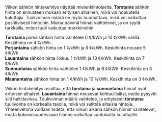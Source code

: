 Viikon sähkön hintakehitys näyttää mielenkiintoiselta. **Torstaina** sähkön hinta on ennusteen mukaan erityisen alhainen, mikä voi houkutella kuluttajia. Tuulivoiman määrä on myös huomattava, mikä voi vaikuttaa positiivisesti hintoihin. Muina päivinä hinnat vaihtelevat, ja on syytä tarkkailla, miten tuuli vaikuttaa markkinoihin.

**Torstaina** pörssisähkön hinta vaihtelee 0 ¢/kWh ja 10 ¢/kWh välillä. Keskihinta on 4 ¢/kWh.  
**Perjantaina** sähkön hinta on 1 ¢/kWh ja 8 ¢/kWh. Keskihinta nousee 5 ¢/kWh.  
**Lauantaina** sähkön hinta liikkuu 1 ¢/kWh ja 13 ¢/kWh. Keskihinta on 7 ¢/kWh.  
**Sunnuntaina** sähkön hinta vaihtelee 1 ¢/kWh ja 6 ¢/kWh. Keskihinta on 3 ¢/kWh.  
**Maanantaina** sähkön hinta on 1 ¢/kWh ja 10 ¢/kWh. Keskihinta on 3 ¢/kWh.

Viikon hintakehitys osoittaa, että **torstaina** ja **sunnuntaina** hinnat ovat erityisen alhaiset. **Lauantaina** hinnat nousevat kohtuullisiksi, mutta pysyvät silti hallittavissa. Tuulivoiman määrä vaihtelee, ja erityisesti **torstaina** tuulivoima on korkealla tasolla, mikä voi selittää alhaisia hintoja. Yhteenvetona voidaan todeta, että viikon aikana sähkön hinnat vaihtelevat, mutta kokonaisuudessaan tilanne vaikuttaa suotuisalta kuluttajille.